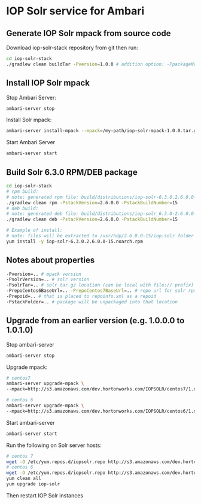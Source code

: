 # IOP Solr service for Ambari

## Generate IOP Solr mpack from source code
Download iop-solr-stack repository from git then run:
```bash
cd iop-solr-stack
./gradlew clean buildTar -Pversion=1.0.0 # addition option: -PpackageName=...
```

## Install IOP Solr mpack

Stop Ambari Server:
```bash
ambari-server stop
```

Install Solr mpack:
```bash
ambari-server install-mpack --mpack=/my-path/iop-solr-mpack-1.0.0.tar.gz --verbose
```

Start Ambari Server
```bash
ambari-server start
```

## Build Solr 6.3.0 RPM/DEB package
```bash
cd iop-solr-stack
# rpm build:
# note: generated rpm file: build/distributions/iop-solr-6.3.0.2.6.0.0-15.noarch.rpm, package name: iop-solr
./gradlew clean rpm -PstackVersion=2.6.0.0 -PstackBuildNumber=15
# deb build:
# note: generated deb file: build/distributions/iop-solr_6.3.0-2.6.0.0-15_all.deb, package name: iop-solr
./gradlew clean deb -PstackVersion=2.6.0.0 -PstackBuildNumber=15

# Example of install:
# note: files will be extracted to /usr/hdp/2.6.0.0-15/iop-solr folder
yum install -y iop-solr-6.3.0.2.6.0.0-15.noarch.rpm
```

## Notes about properties
```bash
-Pversion=.. # mpack version
-PsolrVersion=.. # solr version
-PsolrTar=.. # solr tar.gz location (can be local with file:// prefix)
-PrepoCentos6BaseUrl=.. -PrepoCentos7BaseUrl=.. # repo url for solr rpm, it will be used in repoinfo.xml file
-Prepoid=.. # that is placed to repoinfo.xml as a repoid
-PstackFolder=.. # package will be unpackaged into that location
```

## Upgrade from an earlier version (e.g. 1.0.0.0 to 1.0.1.0)

Stop ambari-server
```bash
ambari-server stop
```

Upgrade mpack:
```bash
# centos7
ambari-server upgrade-mpack \
--mpack=http://s3.amazonaws.com/dev.hortonworks.com/IOPSOLR/centos7/1.x/BUILDS/1.0.1.0-5/tars/iopsolr/iop-solr-mpack-6.3.0.1.0.1.0-5.tar.gz

# centos 6
ambari-server upgrade-mpack \
--mpack=http://s3.amazonaws.com/dev.hortonworks.com/IOPSOLR/centos6/1.x/BUILDS/1.0.1.0-5/tars/iopsolr/iop-solr-mpack-6.3.0.1.0.1.0-5.tar.gz
```

Start ambari-server
```bash
ambari-server start
```

Run the following on Solr server hosts:
```bash
# centos 7
wget -O /etc/yum.repos.d/iopsolr.repo http://s3.amazonaws.com/dev.hortonworks.com/IOPSOLR/centos7/1.x/BUILDS/1.0.1.0-5/iopsolr_public.repo # if the old repo name was iopsolr.repo
# centos 6
wget -O /etc/yum.repos.d/iopsolr.repo http://s3.amazonaws.com/dev.hortonworks.com/IOPSOLR/centos6/1.x/BUILDS/1.0.1.0-5/iopsolr_public.repo # if the old repo name was iopsolr.repo
yum clean all
yum upgrade iop-solr
```

Then restart IOP Solr instances
